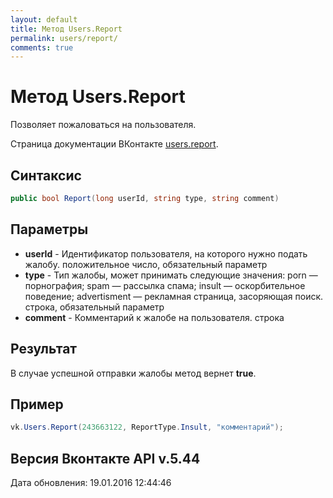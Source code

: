```yaml
---
layout: default
title: Метод Users.Report
permalink: users/report/
comments: true
---
```

# Метод Users.Report
Позволяет пожаловаться на пользователя.

Страница документации ВКонтакте [users.report](https://vk.com/dev/users.report).
## Синтаксис
``` csharp
public bool Report(long userId, string type, string comment)
```

## Параметры
+ **userId** - Идентификатор пользователя, на которого нужно подать жалобу. положительное число, обязательный параметр
+ **type** - Тип жалобы, может принимать следующие значения: porn — порнография; 
spam — рассылка спама; 
insult — оскорбительное поведение; 
advertisment — рекламная страница, засоряющая поиск. 
строка, обязательный параметр
+ **comment** - Комментарий к жалобе на пользователя. строка

## Результат
В случае успешной отправки жалобы метод вернет **true**.

## Пример
``` csharp
vk.Users.Report(243663122, ReportType.Insult, "комментарий");
```

## Версия Вконтакте API v.5.44
Дата обновления: 19.01.2016 12:44:46
